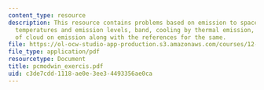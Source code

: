```yaml
---
content_type: resource
description: This resource contains problems based on emission to space, brightness
  temperatures and emission levels, band, cooling by thermal emission, and effect
  of cloud on emission along with the references for the same.
file: https://ol-ocw-studio-app-production.s3.amazonaws.com/courses/12-815-atmospheric-radiation-fall-2006/c3de7cdd1118ae0e3ee34493356ae0ca_pcmodwin_exercis.pdf
file_type: application/pdf
resourcetype: Document
title: pcmodwin_exercis.pdf
uid: c3de7cdd-1118-ae0e-3ee3-4493356ae0ca
---
```

